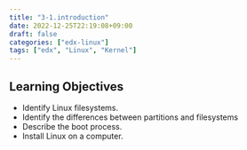 ```yaml
---
title: "3-1.introduction"
date: 2022-12-25T22:19:08+09:00
draft: false
categories: ["edx-linux"]
tags: ["edx", "Linux", "Kernel"]
---
```


## Learning Objectives

- Identify Linux filesystems.
- Identify the differences between partitions and filesystems
- Describe the boot process.
- Install Linux on a computer.
